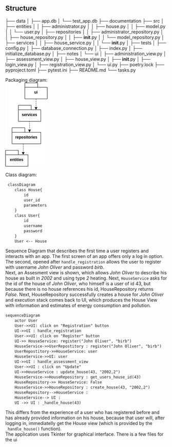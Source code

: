 ## Structure
├── data
│   ├── app.db
│   └── test_app.db
├── documentation
├── src
│   ├── entities
│   │   ├── administrator.py
│   │   ├── house.py
│   │   ├── model.py
│   │   └── user.py
│   ├── repositories
│   │   ├── administrator_repository.py
│   │   ├── house_repository.py
│   │   ├── __init__.py
│   │   └── model_repository.py
│   ├── services
│   │   ├── house_service.py
│   │   └── __init__.py
│   ├── tests
│   ├── config.py
│   ├── database_connection.py
│   ├── index.py
│   ├── initialize_database.py
│   ├── notes
│   └── ui
│       ├── administration_view.py
│       ├── assessment_view.py
│       ├── house_view.py
│       ├── __init__.py
│       ├── login_view.py
│       ├── registration_view.py
│       └── ui.py
├── poetry.lock
├── pyproject.toml
├── pytest.ini
├── README.md
└── tasks.py

Packaging diagram:<br/>
![Packaging diagram image](/documentation/pictures/package_diagram.drawio.png)

Class diagram:<br/>
```mermaid
 classDiagram
    class House{
        id
        user_id
        parameters
    }
    class User{
        id
        username
        password
    }
    User <-- House
```
Sequence Diagram that describes the first time a user registers and interacts with an app. The first screen of an app offers only a log in option. The second, opened after `handle_registration` allows the user to register with username *John Oliver* and password *birb*.  <br/>
Next, an Assesment view is shown, which allows *John Oliver* to describe his house as built in *2002* and using type *2* heating. Next, `HouseService` asks for the id of the house of *John Oliver*, who himself is a user of id 43, but because there is no house references his id, HouseRepository returns *False*. Next, HouseRepository successfully creates a house for *John Oliver* and execution stack comes back to UI, which produces the House View with information and estimates of energy consumption and pollution.

```
sequenceDiagram
    actor User
    User->>UI: click on "Registration" button
    UI->>UI : handle_registration
    User->>UI: click on "Register" button
    UI->> HouseService: register("John Oliver", "birb")
    HouseService->>UserRepostitory : register("John Oliver", "birb")
    UserRepostitory->>HouseService: user
    HouseService->>UI: user
    UI->>UI : handle_assessment_view
    User->>UI : click on "Update"
    UI->>HouseService : update_house(43, "2002,2")
    HouseService->>HouseRepository : get_users_house_id(43)
    HouseRepository->> HouseService: False
    HouseService->>HouseRepository : create_house(43, "2002,2")
    HouseRepository-->HouseService : 
    HouseService--> UI : 
    UI ->> UI : _handle_house(43)

```
This differs from the experience of a user who has registered before and has already provided information on his house, because that user will, after logging in, immediatelly get the House view (which is provided by the `_handle_house()` function).<br>
The application uses Tkinter for graphical interface. There is a few files for the ui

